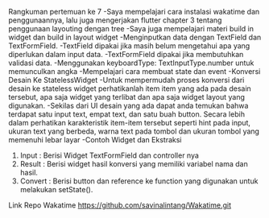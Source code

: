Rangkuman pertemuan ke 7
-Saya mempelajari cara instalasi wakatime dan penggunaannya, lalu juga mengerjakan flutter chapter 3 tentang penggunaan layouting dengan tree
-Saya juga mempelajari materi build in widget dan build in layout widget
-Menginputkan data dengan TextField dan TextFormField. 
-TextField dipakai jika masih belum mengetahui apa yang diperlukan dalam input data.
-TextFormField dipakai jika membutuhkan validasi data.
-Menggunakan keyboardType: TextInputType.number untuk memunculkan angka
-Mempelajari cara membuat state dan event
-Konversi Desain Ke StatelessWidget
-Untuk mempermudah proses konversi dari desain ke stateless widget perhatikanlah item item yang ada pada desain tersebut, apa saja widget yang terlibat dan apa saja widget layout yang digunakan.
-Sekilas dari UI desain yang ada dapat anda temukan bahwa terdapat satu input text, empat text, dan satu buah button. Secara lebih dalam perhatikan karakteristik item-item  tersebut seperti hint pada input, ukuran text yang berbeda, warna text pada tombol dan ukuran tombol yang memenuhi lebar layar
-Contoh Widget dan Ekstraksi
1. Input : Berisi Widget TextFormField dan controller nya
2. Result : Berisi widget hasil konversi yang memiliki variabel nama dan hasil.
3. Convert : Berisi button dan reference ke function yang digunakan untuk melakukan setState().

Link Repo Wakatime
https://github.com/savinalintang/Wakatime.git
